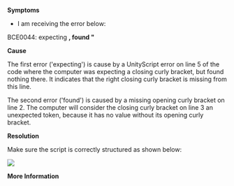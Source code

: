 
        

**Symptoms** 

*   I am receiving the error below:

BCE0044: expecting ____, found "____

**Cause** 

The first error ('expecting') is cause by a UnityScript error on line 5 of the code where the computer was expecting a closing curly bracket, but found nothing there. It indicates that the right closing curly bracket is missing from this line.

The second error ('found') is caused by a missing opening curly bracket on line 2. The computer will consider the closing curly bracket on line 3 an unexpected token, because it has no value without its opening curly bracket.

**Resolution** 

Make sure the script is correctly structured as shown below:

![](/hc/en-us/article_attachments/203309285/solution.png)

**More Information** 

      